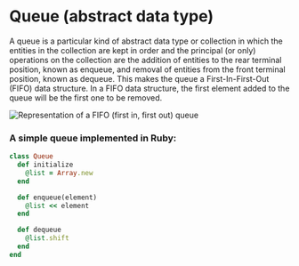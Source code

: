  # Queue (abstract data type)

 A queue is a particular kind of abstract data type or collection in which the entities in the collection are kept in order and the principal (or only) operations on the collection are the addition of entities to the rear terminal position, known as enqueue, and removal of entities from the front terminal position, known as dequeue. This makes the queue a First-In-First-Out (FIFO) data structure. In a FIFO data structure, the first element added to the queue will be the first one to be removed.

 ![Representation of a FIFO (first in, first out) queue](https://en.wikipedia.org/wiki/File:Data_Queue.svg)

### A simple queue implemented in Ruby:

```ruby
class Queue
  def initialize
    @list = Array.new
  end

  def enqueue(element)
    @list << element
  end

  def dequeue
    @list.shift
  end
end
```
